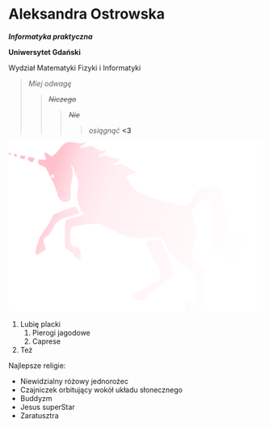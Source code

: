 # Aleksandra Ostrowska

***Informatyka praktyczna***

**Uniwersytet Gdański**

Wydział Matematyki Fizyki i Informatyki

>*Miej odwagę*
>>~~*Niczego*~~
>>>~~*Nie*~~
>>>>*osiągnąć* **<3**

<img src="1280px-Invisible_Pink_Unicorn.svg.png">

1. Lubię placki
    1. Pierogi jagodowe
    2. Caprese
1. Też

Najlepsze religie:
* Niewidzialny różowy jednorożec
* Czajniczek orbitujący wokół układu słonecznego
* Buddyzm
* Jesus superStar
* Zaratusztra

